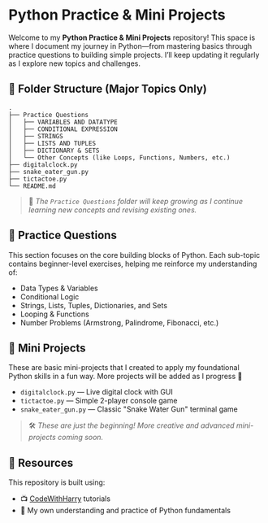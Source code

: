 



# Python Practice & Mini Projects

Welcome to my **Python Practice & Mini Projects** repository!
This space is where I document my journey in Python—from mastering basics through practice questions to building simple projects. I’ll keep updating it regularly as I explore new topics and challenges.

## 📂 Folder Structure (Major Topics Only)

```
.
├── Practice Questions
│   ├── VARIABLES AND DATATYPE
│   ├── CONDITIONAL EXPRESSION
│   ├── STRINGS
│   ├── LISTS AND TUPLES
│   ├── DICTIONARY & SETS
│   └── Other Concepts (like Loops, Functions, Numbers, etc.)
├── digitalclock.py
├── snake_eater_gun.py
├── tictactoe.py
└── README.md
```

> 📌 *The `Practice Questions` folder will keep growing as I continue learning new concepts and revising existing ones.*

## 🧠 Practice Questions

This section focuses on the core building blocks of Python. Each sub-topic contains beginner-level exercises, helping me reinforce my understanding of:

* Data Types & Variables
* Conditional Logic
* Strings, Lists, Tuples, Dictionaries, and Sets
* Looping & Functions
* Number Problems (Armstrong, Palindrome, Fibonacci, etc.)

## 🚀 Mini Projects

These are basic mini-projects that I created to apply my foundational Python skills in a fun way. More projects will be added as I progress 🚧

* `digitalclock.py` — Live digital clock with GUI
* `tictactoe.py` — Simple 2-player console game
* `snake_eater_gun.py` — Classic "Snake Water Gun" terminal game

> 🛠️ *These are just the beginning! More creative and advanced mini-projects coming soon.*


## 🎯 Resources

This repository is built using:

* 📺 [CodeWithHarry](https://www.youtube.com/@CodeWithHarry) tutorials
* 🧠 My own understanding and practice of Python fundamentals

